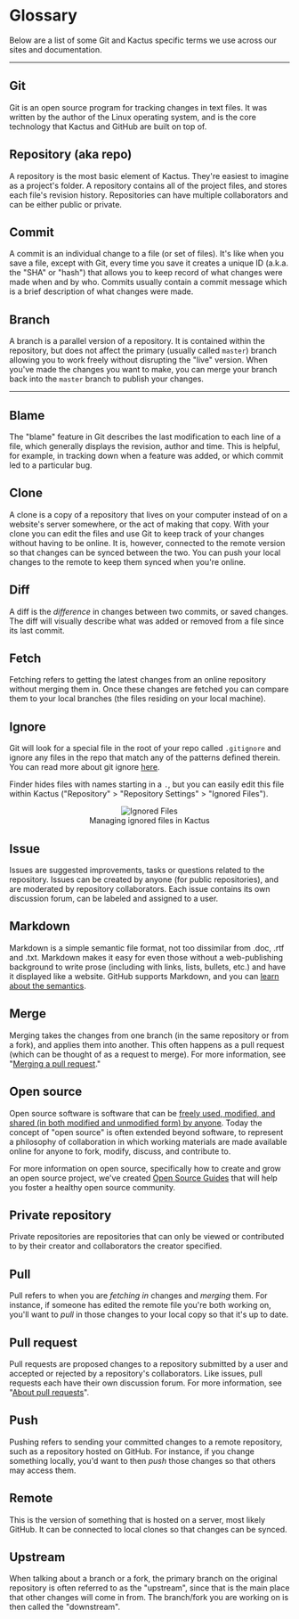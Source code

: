 # Glossary

Below are a list of some Git and Kactus specific terms we use across our sites and documentation.

---

## Git

Git is an open source program for tracking changes in text files. It was written by the author of the Linux operating system, and is the core technology that Kactus and GitHub are built on top of.

## Repository (aka repo)

A repository is the most basic element of Kactus. They're easiest to imagine as a project's folder. A repository contains all of the project files, and stores each file's revision history. Repositories can have multiple collaborators and can be either public or private.

## Commit

A commit is an individual change to a file (or set of files). It's like when you save a file, except with Git, every time you save it creates a unique ID (a.k.a. the "SHA" or "hash") that allows you to keep record of what changes were made when and by who. Commits usually contain a commit message which is a brief description of what changes were made.

## Branch

A branch is a parallel version of a repository. It is contained within the repository, but does not affect the primary (usually called `master`) branch allowing you to work freely without disrupting the "live" version. When you've made the changes you want to make, you can merge your branch back into the `master` branch to publish your changes.

---

## Blame

The "blame" feature in Git describes the last modification to each line of a file, which generally displays the revision, author and time. This is helpful, for example, in tracking down when a feature was added, or which commit led to a particular bug.

## Clone

A clone is a copy of a repository that lives on your computer instead of on a website's server somewhere, or the act of making that copy. With your clone you can edit the files and use Git to keep track of your changes without having to be online. It is, however, connected to the remote version so that changes can be synced between the two. You can push your local changes to the remote to keep them synced when you're online.

## Diff

A diff is the _difference_ in changes between two commits, or saved changes. The diff will visually describe what was added or removed from a file since its last commit.

## Fetch

Fetching refers to getting the latest changes from an online repository without merging them in. Once these changes are fetched you can compare them to your local branches (the files residing on your local machine).

## Ignore

Git will look for a special file in the root of your repo called `.gitignore` and ignore any files in the repo that match any of the patterns defined therein. You can read more about git ignore [here](https://git-scm.com/docs/gitignore).

Finder hides files with names starting in a `.`, but you can easily edit this file within Kactus ("Repository" > "Repository Settings" > "Ignored Files").

<figure style="text-align: center;">
  <img style="width: auto;" src="https://user-images.githubusercontent.com/297461/30068977-6853030c-922d-11e7-94d0-01ef77276851.png" alt="Ignored Files">
  <figcaption>Managing ignored files in Kactus</figcaption>
</figure>

## Issue

Issues are suggested improvements, tasks or questions related to the repository. Issues can be created by anyone (for public repositories), and are moderated by repository collaborators. Each issue contains its own discussion forum, can be labeled and assigned to a user.

## Markdown

Markdown is a simple semantic file format, not too dissimilar from .doc, .rtf and .txt. Markdown makes it easy for even those without a web-publishing background to write prose (including with links, lists, bullets, etc.) and have it displayed like a website. GitHub supports Markdown, and you can [learn about the semantics](https://help.github.com/categories/writing-on-github/).

## Merge

Merging takes the changes from one branch (in the same repository or from a fork), and applies them into another. This often happens as a pull request (which can be thought of as a request to merge). For more information, see "[Merging a pull request](https://help.github.com/articles/merging-a-pull-request)."

## Open source

Open source software is software that can be [freely used, modified, and shared (in both modified and unmodified form) by anyone](http://opensource.org/definition). Today the concept of "open source" is often extended beyond software, to represent a philosophy of collaboration in which working materials are made available online for anyone to fork, modify, discuss, and contribute to.

For more information on open source, specifically how to create and grow an open source project, we've created [Open Source Guides](https://opensource.guide/) that will help you foster a healthy open source community.

## Private repository

Private repositories are repositories that can only be viewed or contributed to by their creator and collaborators the creator specified.

## Pull

Pull refers to when you are _fetching in_ changes and _merging_ them. For instance, if someone has edited the remote file you're both working on, you'll want to _pull_ in those changes to your local copy so that it's up to date.

## Pull request

Pull requests are proposed changes to a repository submitted by a user and accepted or rejected by a repository's collaborators. Like issues, pull requests each have their own discussion forum. For more information, see "[About pull requests](https://help.github.com/articles/about-pull-requests)".

## Push

Pushing refers to sending your committed changes to a remote repository, such as a repository hosted on GitHub. For instance, if you change something locally, you'd want to then _push_ those changes so that others may access them.

## Remote

This is the version of something that is hosted on a server, most likely GitHub. It can be connected to local clones so that changes can be synced.

## Upstream

When talking about a branch or a fork, the primary branch on the original repository is often referred to as the "upstream", since that is the main place that other changes will come in from. The branch/fork you are working on is then called the "downstream".
